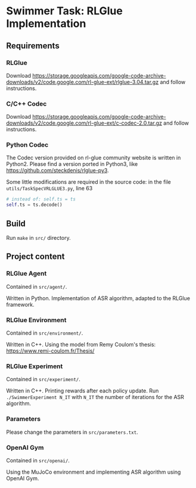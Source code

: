 # Swimmer Task: RLGlue Implementation

## Requirements

### RLGlue
Download https://storage.googleapis.com/google-code-archive-downloads/v2/code.google.com/rl-glue-ext/rlglue-3.04.tar.gz and follow instructions.

### C/C++ Codec
Download https://storage.googleapis.com/google-code-archive-downloads/v2/code.google.com/rl-glue-ext/c-codec-2.0.tar.gz and follow instructions.

### Python Codec

The Codec version provided on rl-glue community website is written in Python2. Please find a version ported in Python3, like https://github.com/steckdenis/rlglue-py3.

Some little modifications are required in the source code: in the file `utils/TaskSpecVRLGLUE3.py`, line 63

```python
# instead of: self.ts = ts
self.ts = ts.decode()
```

## Build
Run `make` in `src/` directory.

## Project content

### RLGlue Agent
Contained in `src/agent/`.

Written in Python. Implementation of ASR algorithm, adapted to the RLGlue framework.

### RLGlue Environment
Contained in `src/environment/`.

Written in C++. Using the model from Remy Coulom's thesis: https://www.remi-coulom.fr/Thesis/

### RLGlue Experiment
Contained in `src/experiment/`.

Written in C++. Printing rewards after each policy update. Run `./SwimmerExperiment N_IT` with `N_IT` the number of iterations for the ASR algorithm.

### Parameters
Please change the parameters in `src/parameters.txt`.

### OpenAI Gym
Contained in `src/openai/`.

Using the MuJoCo environment and implementing ASR algorithm using OpenAI Gym.